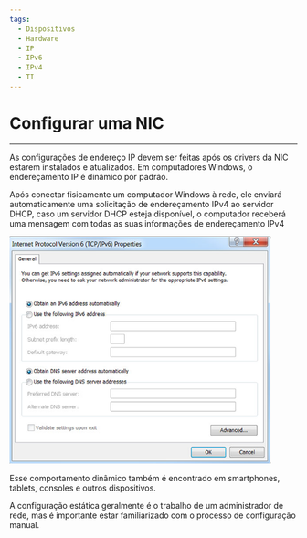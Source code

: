 ```yaml
---
tags:
  - Dispositivos
  - Hardware
  - IP
  - IPv6
  - IPv4
  - TI
---
```

# Configurar uma NIC
---

As configurações de endereço IP devem ser feitas após os drivers da NIC estarem instalados e atualizados. Em computadores Windows, o endereçamento IP é dinâmico por padrão.

Após conectar fisicamente um computador Windows à rede, ele enviará automaticamente uma solicitação de endereçamento IPv4 ao servidor DHCP, caso um servidor DHCP esteja disponível, o computador receberá uma mensagem com todas as suas informações de endereçamento IPv4

![](./img/Pasted%20image%2020240304110131.png)

Esse comportamento dinâmico também é encontrado em smartphones, tablets, consoles e outros dispositivos. 

A configuração estática geralmente é o trabalho de um administrador de rede, mas é importante estar familiarizado com o processo de configuração manual.
